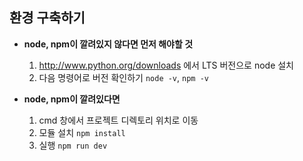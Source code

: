 ## 환경 구축하기

- **node, npm이 깔려있지 않다면 먼저 해야할 것**
    1. http://www.python.org/downloads 에서 LTS 버전으로 node 설치
    2. 다음 명령어로 버전 확인하기 `node -v`, `npm -v`
        
- **node, npm이 깔려있다면**
    1. cmd 창에서 프로젝트 디렉토리 위치로 이동
    2. 모듈 설치 `npm install`
    3. 실행 `npm run dev`